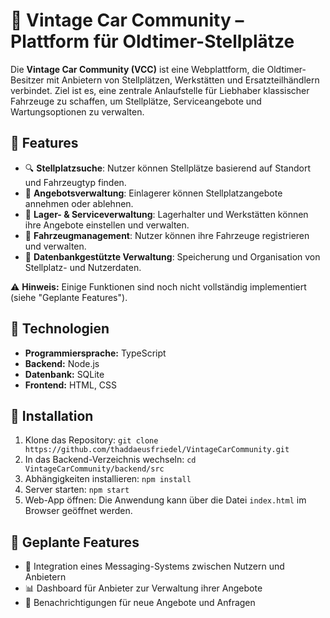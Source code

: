 # 🚗 Vintage Car Community – Plattform für Oldtimer-Stellplätze

Die **Vintage Car Community (VCC)** ist eine Webplattform, die Oldtimer-Besitzer mit Anbietern von Stellplätzen, Werkstätten und Ersatzteilhändlern verbindet. Ziel ist es, eine zentrale Anlaufstelle für Liebhaber klassischer Fahrzeuge zu schaffen, um Stellplätze, Serviceangebote und Wartungsoptionen zu verwalten.

## 📌 Features
- 🔍 **Stellplatzsuche**: Nutzer können Stellplätze basierend auf Standort und Fahrzeugtyp finden.  
- 📜 **Angebotsverwaltung**: Einlagerer können Stellplatzangebote annehmen oder ablehnen.  
- 🏢 **Lager- & Serviceverwaltung**: Lagerhalter und Werkstätten können ihre Angebote einstellen und verwalten.  
- 🚗 **Fahrzeugmanagement**: Nutzer können ihre Fahrzeuge registrieren und verwalten.  
- 🔄 **Datenbankgestützte Verwaltung**: Speicherung und Organisation von Stellplatz- und Nutzerdaten.  

⚠ **Hinweis:** Einige Funktionen sind noch nicht vollständig implementiert (siehe "Geplante Features").  

## 🔧 Technologien
- **Programmiersprache:** TypeScript  
- **Backend:** Node.js  
- **Datenbank:** SQLite  
- **Frontend:** HTML, CSS

## 🚀 Installation
1. Klone das Repository: `git clone https://github.com/thaddaeusfriedel/VintageCarCommunity.git`
2. In das Backend-Verzeichnis wechseln: `cd VintageCarCommunity/backend/src`
3. Abhängigkeiten installieren:  `npm install`
4. Server starten: `npm start`
5. Web-App öffnen: Die Anwendung kann über die Datei `index.html` im Browser geöffnet werden.

## 🚀 Geplante Features
- 📢 Integration eines Messaging-Systems zwischen Nutzern und Anbietern  
- 📊 Dashboard für Anbieter zur Verwaltung ihrer Angebote  
- 🔔 Benachrichtigungen für neue Angebote und Anfragen  
